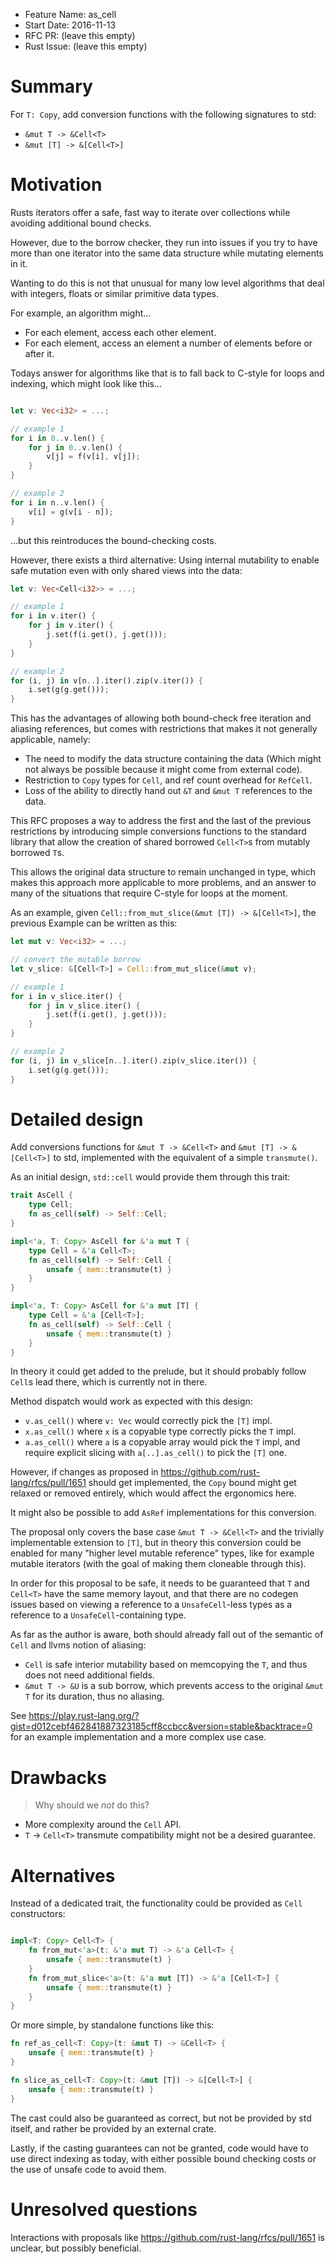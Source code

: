 - Feature Name: as_cell
- Start Date: 2016-11-13
- RFC PR: (leave this empty)
- Rust Issue: (leave this empty)

# Summary
[summary]: #summary

For `T: Copy`, add conversion functions with the following signatures to std:

- `&mut T -> &Cell<T>`
- `&mut [T] -> &[Cell<T>]`

# Motivation
[motivation]: #motivation

Rusts iterators offer a safe, fast way to iterate over collections while avoiding
additional bound checks.

However, due to the borrow checker, they run into issues if you try to have
more than one iterator into the same data structure while mutating elements in it.

Wanting to do this is not that unusual for many low level algorithms
that deal with integers, floats or similar primitive data types.

For example, an algorithm might...

- For each element, access each other element.
- For each element, access an element a number of elements before or after it.

Todays answer for algorithms like that is to fall back to C-style
for loops and indexing, which might look like this...

```rust

let v: Vec<i32> = ...;

// example 1
for i in 0..v.len() {
    for j in 0..v.len() {
        v[j] = f(v[i], v[j]);
    }
}

// example 2
for i in n..v.len() {
    v[i] = g(v[i - n]);
}

```

...but this reintroduces the bound-checking costs.

However, there exists a third alternative: Using internal mutability
to enable safe mutation even with only shared views into the data:

```rust
let v: Vec<Cell<i32>> = ...;

// example 1
for i in v.iter() {
    for j in v.iter() {
        j.set(f(i.get(), j.get()));
    }
}

// example 2
for (i, j) in v[n..].iter().zip(v.iter()) {
    i.set(g(g.get()));
}

```

This has the advantages of allowing both bound-check free iteration and
aliasing references, but comes with restrictions that makes it not generally
applicable, namely:

- The need to modify the data structure containing the data (Which might not
  always be possible because it might come from external code).
- Restriction to `Copy` types for `Cell`, and ref count overhead for `RefCell`.
- Loss of the ability to directly hand out `&T` and `&mut T` references to the data.

This RFC proposes a way to address the first and the last of the
previous restrictions by introducing simple conversions functions
to the standard library that allow the creation of shared borrowed
`Cell<T>`s from mutably borrowed `T`s.

This allows the original data structure to remain unchanged in type, which makes
this approach more applicable to more problems, and an answer to many of the
situations that require C-style for loops at the moment.

As an example, given `Cell::from_mut_slice(&mut [T]) -> &[Cell<T>]`,
the previous Example can be written as this:

```rust
let mut v: Vec<i32> = ...;

// convert the mutable borrow
let v_slice: &[Cell<T>] = Cell::from_mut_slice(&mut v);

// example 1
for i in v_slice.iter() {
    for j in v_slice.iter() {
        j.set(f(i.get(), j.get()));
    }
}

// example 2
for (i, j) in v_slice[n..].iter().zip(v_slice.iter()) {
    i.set(g(g.get()));
}

```

# Detailed design
[design]: #detailed-design

Add conversions functions for `&mut T -> &Cell<T>` and `&mut [T] -> &[Cell<T>]`
to std, implemented with the equivalent of a simple `transmute()`.

As an initial design, `std::cell` would provide them through this trait:

```rust
trait AsCell {
    type Cell;
    fn as_cell(self) -> Self::Cell;
}

impl<'a, T: Copy> AsCell for &'a mut T {
    type Cell = &'a Cell<T>;
    fn as_cell(self) -> Self::Cell {
        unsafe { mem::transmute(t) }
    }
}

impl<'a, T: Copy> AsCell for &'a mut [T] {
    type Cell = &'a [Cell<T>];
    fn as_cell(self) -> Self::Cell {
        unsafe { mem::transmute(t) }
    }
}
```

In theory it could get added to the prelude, but it should probably
follow `Cell`s lead there, which is currently not in there.

Method dispatch would work as expected with this design:

- `v.as_cell()` where `v: Vec` would correctly pick the `[T]` impl.
- `x.as_cell()` where `x` is a copyable type correctly picks the `T` impl.
- `a.as_cell()` where `a` is a copyable array would pick the `T` impl,
  and require explicit slicing with `a[..].as_cell()` to pick the `[T]` one.

However, if changes as proposed in https://github.com/rust-lang/rfcs/pull/1651 should
get implemented, the `Copy` bound might get relaxed or removed entirely,
which would affect the ergonomics here.

It might also be possible to add `AsRef` implementations for this conversion.

The proposal only covers the base case `&mut T -> &Cell<T>`
and the trivially implementable extension to `[T]`,
but in theory this conversion could be enabled for
many "higher level mutable reference" types, like for example
mutable iterators (with the goal of making them cloneable through this).

In order for this proposal to be safe, it needs to be guaranteed that
`T` and `Cell<T>` have the same memory layout, and that there are no codegen
issues based on viewing a reference to a `UnsafeCell`-less types as a
reference to a `UnsafeCell`-containing type.

As far as the author is aware, both should already fall out of the semantic of
`Cell` and llvms notion of aliasing:

- `Cell` is safe interior mutability based on memcopying the `T`,
  and thus does not need additional fields.
- `&mut T -> &U` is a sub borrow, which prevents access to the original `&mut T`
  for its duration, thus no aliasing.

See https://play.rust-lang.org/?gist=d012cebf462841887323185cff8ccbcc&version=stable&backtrace=0 for
an example implementation and a more complex use case.

# Drawbacks
[drawbacks]: #drawbacks

> Why should we *not* do this?

- More complexity around the `Cell` API.
- `T` -> `Cell<T>` transmute compatibility might not be a desired guarantee.

# Alternatives
[alternatives]: #alternatives

Instead of a dedicated trait, the functionality could be provided
as `Cell` constructors:

```rust

impl<T: Copy> Cell<T> {
    fn from_mut<'a>(t: &'a mut T) -> &'a Cell<T> {
        unsafe { mem::transmute(t) }
    }
    fn from_mut_slice<'a>(t: &'a mut [T]) -> &'a [Cell<T>] {
        unsafe { mem::transmute(t) }
    }
}

```

Or more simple, by standalone functions like this:

```rust
fn ref_as_cell<T: Copy>(t: &mut T) -> &Cell<T> {
    unsafe { mem::transmute(t) }
}

fn slice_as_cell<T: Copy>(t: &mut [T]) -> &[Cell<T>] {
    unsafe { mem::transmute(t) }
}
```

The cast could also be guaranteed as correct, but not be provided by std
itself, and rather be provided by an external crate.

Lastly, if the casting guarantees can not be granted,
code would have to use direct indexing as today, with either possible
bound checking costs or the use of unsafe code to avoid them.

# Unresolved questions
[unresolved]: #unresolved-questions

Interactions with proposals like https://github.com/rust-lang/rfcs/pull/1651
is unclear, but possibly beneficial.
